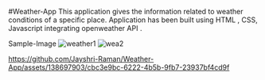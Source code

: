 #Weather-App
This application gives the information related to weather conditions of a specific place. Application has been built using HTML , CSS, Javascript  integrating openweather API .

Sample-Image
![weather1](https://github.com/Jayshri-Raman/Weather-App/assets/138697903/175f780e-5b0d-4275-965a-3e7da9c36d44)
![wea2](https://github.com/Jayshri-Raman/Weather-App/assets/138697903/c31374b6-e713-4be6-a952-dcf489f7ed74)


https://github.com/Jayshri-Raman/Weather-App/assets/138697903/cbc3e9bc-6222-4b5b-9fb7-23937bf4cd9f






